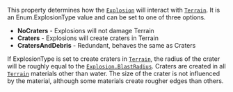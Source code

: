 This property determines how the [`Explosion`](https://create.roblox.com/docs/reference/engine/classes/Explosion) will interact with
[`Terrain`](https://create.roblox.com/docs/reference/engine/classes/Terrain). It is an Enum.ExplosionType value and can be set to one
of three options.

- **NoCraters** - Explosions will not damage Terrain
- **Craters** - Explosions will create craters in Terrain
- **CratersAndDebris** - Redundant, behaves the same as Craters

If ExplosionType is set to create craters in [`Terrain`](https://create.roblox.com/docs/reference/engine/classes/Terrain), the radius
of the crater will be roughly equal to the [`Explosion.BlastRadius`](https://create.roblox.com/docs/reference/engine/classes/Explosion#BlastRadius).
Craters are created in all [`Terrain`](https://create.roblox.com/docs/reference/engine/classes/Terrain) materials other than water. The
size of the crater is not influenced by the material, although some
materials create rougher edges than others.